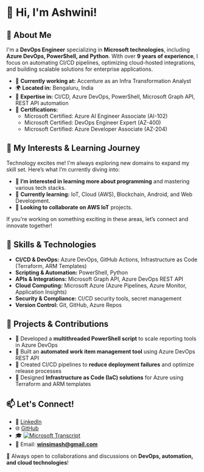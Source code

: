# 👋 Hi, I'm Ashwini!

## 🚀 About Me
I'm a **DevOps Engineer** specializing in **Microsoft technologies**, including **Azure DevOps, PowerShell, and Python**. With over **9 years of experience**, I focus on automating CI/CD pipelines, optimizing cloud-hosted integrations, and building scalable solutions for enterprise applications.

- 💼 **Currently working at:** Accenture as an Infra Transformation Analyst
- 🌍 **Located in:** Bengaluru, India
- 🎯 **Expertise in:** CI/CD, Azure DevOps, PowerShell, Microsoft Graph API, REST API automation
- 📜 **Certifications:**
  - Microsoft Certified: Azure AI Engineer Associate (AI-102)
  - Microsoft Certified: DevOps Engineer Expert (AZ-400)
  - Microsoft Certified: Azure Developer Associate (AZ-204)

## 👀 My Interests & Learning Journey

Technology excites me! I'm always exploring new domains to expand my skill set. Here’s what I’m currently diving into:

- 🚀 **I’m interested in learning more about programming** and mastering various tech stacks.
- 🌱 **Currently learning:** IoT, Cloud (AWS), Blockchain, Android, and Web Development.
- 🤝 **Looking to collaborate on AWS IoT** projects.

If you're working on something exciting in these areas, let’s connect and innovate together!

## 🔧 Skills & Technologies

- **CI/CD & DevOps:** Azure DevOps, GitHub Actions, Infrastructure as Code (Terraform, ARM Templates)
- **Scripting & Automation:** PowerShell, Python
- **APIs & Integrations:** Microsoft Graph API, Azure DevOps REST API
- **Cloud Computing:** Microsoft Azure (Azure Pipelines, Azure Monitor, Application Insights)
- **Security & Compliance:** CI/CD security tools, secret management
- **Version Control:** Git, GitHub, Azure Repos

## 📌 Projects & Contributions

- 🔹 Developed a **multithreaded PowerShell script** to scale reporting tools in Azure DevOps
- 🔹 Built an **automated work item management tool** using Azure DevOps REST API
- 🔹 Created CI/CD pipelines to **reduce deployment failures** and optimize release processes
- 🔹 Designed **Infrastructure as Code (IaC) solutions** for Azure using Terraform and ARM templates

## 📫 Let's Connect!

- 💼 [LinkedIn](https://www.linkedin.com/in/dwinsi/)  
- 🌐 [GitHub](https://github.com/dwinsi)  
- 🎓 [![Microsoft Transcript](https://img.shields.io/badge/Microsoft-Transcript-blue?logo=microsoft)](https://learn.microsoft.com/en-us/users/ashwinikumar-6848/transcript/d4r40i9o0658xp5?tab=credentials-tab)  
- 📧 Email: **winsimash@gmail.com**  

🚀 Always open to collaborations and discussions on **DevOps, automation, and cloud technologies**!



<!---
dwinsi/dwinsi is a ✨ special ✨ repository because its `README.md` (this file) appears on your GitHub profile.
You can click the Preview link to take a look at your changes.
--->
